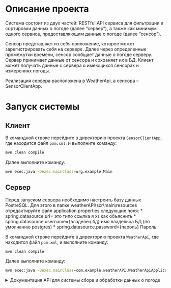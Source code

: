 # Описание проекта

Система  состоит  из  двух  частей:  RESTful  API  сервиса  для  фильтрации  и сортировки  данных  о  погоде  (далее  “сервер”),  а  также  как  минимум  одного сервиса, предоставляющим  данные  о  погоде  (далее  “сенсор”).

Сенсор  представляет  из  себя  приложение,  которое  может  зарегистрировать  себя 
на  сервере.  Далее  через  определенные  промежутки  времени,  сенсор  сообщает 
данные  о  погоде  серверу.  Сервер  принимает  данные  от  сенсора  и  сохраняет  их  в БД.  Клиент  может  получать  данные  с  сервера  о  имеющихся  сенсорах  и  измерениях погоды.

Реализация сервера расположена в WeatherApi, а сенсора – SensorClientApp.

# Запуск системы

## Клиент

В командной строке перейдите в директорию проекта `SensorClientApp`, где находится файл `pom.xml`, и выполните команду:

```bash
mvn clean compile
```

Далее выполните команду:

```bash
mvn exec:java -Dexec.mainClass=org.example.Main
```

## Сервер

Перед запуском сервера необходимо настроить базу данных PostreSQL. Для этого в папке weatherAPI\scr\main\resources отредактируйте файл application.properties следующие поля:
	* spring.datasource.url= это типо ссылка я хз как объяснить
	* spring.datasource.username={владелец бд} имя владельца БД (по умолчанию postgres)
	* spring.datasource.password={пароль} Пароль



В командной строке перейдите в директорию проекта `WeatherApi`, где находится файл `pom.xml`, и выполните команду:

```bash
mvn clean compile
```

Далее выполните команду:

```bash
mvn exec:java -Dexec.mainClass=com.example.weatherAPI.WeatherApiApplication
```

<details><summary>Документация API для системы сбора и обработки данных о погоде</summary>

 

## Введение

Данная документация описывает API системы для сбора и обработки данных о погоде. Система состоит из двух основных компонентов: сервера (RESTful API сервиса) и сенсоров, предоставляющих данные о погоде.

## Базовый URL

{server.ip}

## 1. Регистрация сенсора

### Запрос

Метод: POST

Путь: /sensors/registration

Тело запроса:
{
  "name": "Sensor name"
}

### Ответ

{
  "key": "8bcb5ffa-ff4d-4214-a727-bb01ab90ceaa"
}

### Ошибки

- 400 Bad Request: Если сенсор с таким названием уже существует или название сенсора некорректно.

## 2. Отправка данных о погоде от сенсора

### Запрос

Метод: POST

Путь: /sensors/{key}/measurements

Тело запроса:
{
  "value": 24.5,
  "raining": false
}

### Ошибки

- 400 Bad Request: Если данные не проходят валидацию (например, неверный формат температуры).

## 3. Получение всех активных сенсоров

### Запрос

Метод: GET

Путь: /sensors

### Ответ

[
  {
    "name": "Sensor name",
    "status": "active",
    "lastMeasurement": {
      "value": 24.5,
      "raining": false,
      "timestamp": "2023-11-13T12:30:45Z"
    },
    "key": "8bcb5ffa-ff4d-4214-a727-bb01ab90ceaa"
  },
  // ... другие сенсоры
]

## 4. Получение информации о последних измерениях сенсора

### Запрос

Метод: GET

Путь: /sensors/{key}/measurements

### Ответ

[
  {
    "value": 24.5,
    "raining": false,
    "timestamp": "2023-11-13T12:30:45Z"
  },
  // ... другие измерения
]

## 5. Получение актуальной информации от всех сенсоров

### Запрос

Метод: GET

Путь: /sensors/measurements

### Ответ

[
  {
    "name": "Sensor name",
    "value": 24.5,
    "raining": false,
    "timestamp": "2023-11-13T12:30:45Z"
  },
  // ... другие измерения от всех активных сенсоров
]

## 6. Обработка ошибок

API обрабатывает ошибки запросов и возвращает понятные сообщения:

- 400 Bad Request: Некорректный запрос или данные.
- 404 Not Found: Ресурс не найден.
- 500 Internal Server Error: Внутренняя ошибка сервера.


</details>

